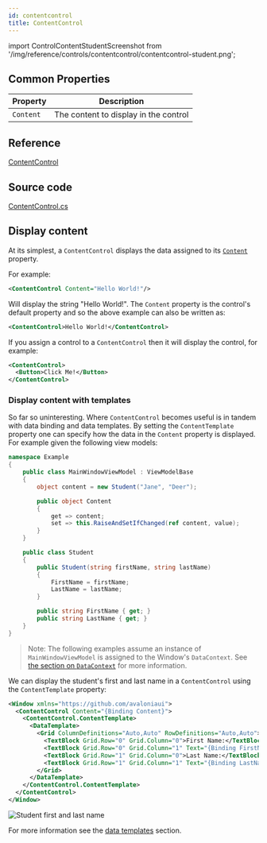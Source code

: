 ```yaml
---
id: contentcontrol
title: ContentControl
---
```


import ControlContentStudentScreenshot from '/img/reference/controls/contentcontrol/contentcontrol-student.png';

## Common Properties

| Property  | Description                           |
| --------- | ------------------------------------- |
| `Content` | The content to display in the control |

## Reference

[ContentControl](https://api-docs.avaloniaui.net/docs/T_Avalonia_Controls_ContentControl)

## Source code

[ContentControl.cs](https://github.com/AvaloniaUI/Avalonia/blob/master/src/Avalonia.Controls/ContentControl.cs)

## Display content

At its simplest, a `ContentControl` displays the data assigned to its [`Content`](https://api-docs.avaloniaui.net/docs/P_Avalonia_Controls_ContentControl_Content) property.

For example:

```xml
<ContentControl Content="Hello World!"/>
```

Will display the string "Hello World!". The `Content` property is the control's default property and so the above example can also be written as:

```xml
<ContentControl>Hello World!</ContentControl>
```

If you assign a control to a `ContentControl` then it will display the control, for example:

```xml
<ContentControl>
  <Button>Click Me!</Button>
</ContentControl>
```

### Display content with templates

So far so uninteresting. Where `ContentControl` becomes useful is in tandem with data binding and data templates. By setting the `ContentTemplate` property one can specify how the data in the `Content` property is displayed. For example given the following view models:

```csharp
namespace Example
{
    public class MainWindowViewModel : ViewModelBase
    {
        object content = new Student("Jane", "Deer");

        public object Content
        {
            get => content;
            set => this.RaiseAndSetIfChanged(ref content, value);
        }
    }

    public class Student
    {
        public Student(string firstName, string lastName)
        {
            FirstName = firstName;
            LastName = lastName;
        }

        public string FirstName { get; }
        public string LastName { get; }
    }
}
```

> Note: The following examples assume an instance of `MainWindowViewModel` is assigned to the Window's `DataContext`. See [the section on `DataContext`](../../basics/data/data-binding/data-context) for more information.

We can display the student's first and last name in a `ContentControl` using the `ContentTemplate` property:

```xml
<Window xmlns="https://github.com/avaloniaui">
  <ContentControl Content="{Binding Content}">
    <ContentControl.ContentTemplate>
      <DataTemplate>
        <Grid ColumnDefinitions="Auto,Auto" RowDefinitions="Auto,Auto">
          <TextBlock Grid.Row="0" Grid.Column="0">First Name:</TextBlock>
          <TextBlock Grid.Row="0" Grid.Column="1" Text="{Binding FirstName}"/>
          <TextBlock Grid.Row="1" Grid.Column="0">Last Name:</TextBlock>
          <TextBlock Grid.Row="1" Grid.Column="1" Text="{Binding LastName}"/>
        </Grid>
      </DataTemplate>
    </ContentControl.ContentTemplate>
  </ContentControl>
</Window>
```

<img className="center" src={ControlContentStudentScreenshot} alt="Student first and last name" />

For more information see the [data templates](../../basics/data/data-templates.md) section.
